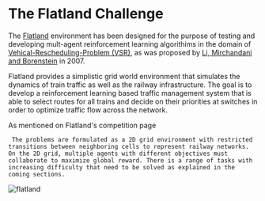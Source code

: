 # The Flatland Challenge

The [Flatland](https://pypi.org/project/flatland-rl/) environment has been designed for the purpose of testing and developing mult-agent reinforcement learning algorithims in the domain of [Vehical-Rescheduling-Problem (VSR)](https://en.wikipedia.org/wiki/Vehicle_rescheduling_problem), as was proposed by [Li, Mirchandani and Borenstein](https://onlinelibrary.wiley.com/doi/abs/10.1002/net.20199) in 2007. 

Flatland provides a simplistic grid world environment that simulates the dynamics of train traffic as well as the railway infrastructure. The goal is to develop a reinforcement learning based traffic management system that is able to select routes for all trains and decide on their priorities at switches in order to optimize traffic flow across the network.

As mentioned on Flatland's competition page 

``` The problems are formulated as a 2D grid environment with restricted transitions between neighboring cells to represent railway networks. On the 2D grid, multiple agents with different objectives must collaborate to maximize global reward. There is a range of tasks with increasing difficulty that need to be solved as explained in the coming sections.```

![flatland](ReadmeAndNotebookImages/flatland.gif)